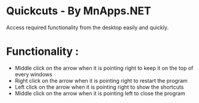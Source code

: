  # Quickcuts - By MnApps.NET
Access required functionality from the desktop easily and quickly.

# Functionality :
* Middle click on the arrow when it is pointing right to keep it on the top of every windows
* Right click on the arrow when it is pointing right to restart the program
* Left click on the arrow when it is pointing right to show the shortcuts
* Middle click on the arrow when it is pointing left to close the program
